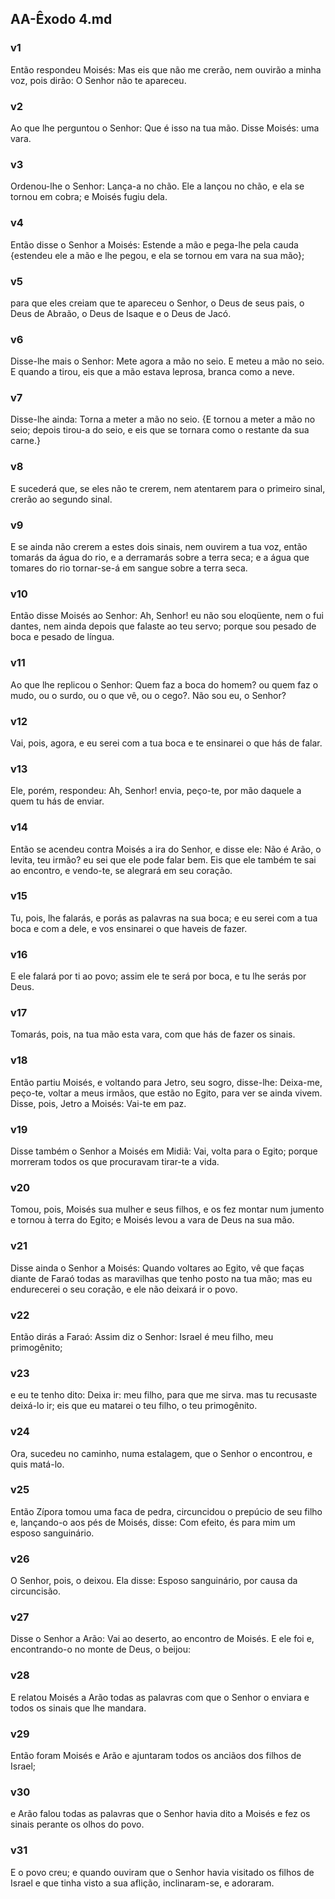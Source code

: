 ## AA-Êxodo 4.md
### v1
 Então respondeu Moisés: Mas eis que não me crerão, nem ouvirão a minha voz, pois dirão: O Senhor não te apareceu.
### v2
 Ao que lhe perguntou o Senhor: Que é isso na tua mão. Disse Moisés: uma vara.
### v3
 Ordenou-lhe o Senhor: Lança-a no chão. Ele a lançou no chão, e ela se tornou em cobra; e Moisés fugiu dela.
### v4
 Então disse o Senhor a Moisés: Estende a mão e pega-lhe pela cauda {estendeu ele a mão e lhe pegou, e ela se tornou em vara na sua mão};
### v5
 para que eles creiam que te apareceu o Senhor, o Deus de seus pais, o Deus de Abraão, o Deus de Isaque e o Deus de Jacó.
### v6
 Disse-lhe mais o Senhor: Mete agora a mão no seio. E meteu a mão no seio. E quando a tirou, eis que a mão estava leprosa, branca como a neve.
### v7
 Disse-lhe ainda: Torna a meter a mão no seio. {E tornou a meter a mão no seio; depois tirou-a do seio, e eis que se tornara como o restante da sua carne.}
### v8
 E sucederá que, se eles não te crerem, nem atentarem para o primeiro sinal, crerão ao segundo sinal.
### v9
 E se ainda não crerem a estes dois sinais, nem ouvirem a tua voz, então tomarás da água do rio, e a derramarás sobre a terra seca; e a água que tomares do rio tornar-se-á em sangue sobre a terra seca.
### v10
 Então disse Moisés ao Senhor: Ah, Senhor! eu não sou eloqüente, nem o fui dantes, nem ainda depois que falaste ao teu servo; porque sou pesado de boca e pesado de língua.
### v11
 Ao que lhe replicou o Senhor: Quem faz a boca do homem? ou quem faz o mudo, ou o surdo, ou o que vê, ou o cego?. Não sou eu, o Senhor?
### v12
 Vai, pois, agora, e eu serei com a tua boca e te ensinarei o que hás de falar.
### v13
 Ele, porém, respondeu: Ah, Senhor! envia, peço-te, por mão daquele a quem tu hás de enviar.
### v14
 Então se acendeu contra Moisés a ira do Senhor, e disse ele: Não é Arão, o levita, teu irmão? eu sei que ele pode falar bem. Eis que ele também te sai ao encontro, e vendo-te, se alegrará em seu coração.
### v15
 Tu, pois, lhe falarás, e porás as palavras na sua boca; e eu serei com a tua boca e com a dele, e vos ensinarei o que haveis de fazer.
### v16
 E ele falará por ti ao povo; assim ele te será por boca, e tu lhe serás por Deus.
### v17
 Tomarás, pois, na tua mão esta vara, com que hás de fazer os sinais.
### v18
 Então partiu Moisés, e voltando para Jetro, seu sogro, disse-lhe: Deixa-me, peço-te, voltar a meus irmãos, que estão no Egito, para ver se ainda vivem. Disse, pois, Jetro a Moisés: Vai-te em paz.
### v19
 Disse também o Senhor a Moisés em Midiã: Vai, volta para o Egito; porque morreram todos os que procuravam tirar-te a vida.
### v20
 Tomou, pois, Moisés sua mulher e seus filhos, e os fez montar num jumento e tornou à terra do Egito; e Moisés levou a vara de Deus na sua mão.
### v21
 Disse ainda o Senhor a Moisés: Quando voltares ao Egito, vê que faças diante de Faraó todas as maravilhas que tenho posto na tua mão; mas eu endurecerei o seu coração, e ele não deixará ir o povo.
### v22
 Então dirás a Faraó: Assim diz o Senhor: Israel é meu filho, meu primogênito;
### v23
 e eu te tenho dito: Deixa ir: meu filho, para que me sirva. mas tu recusaste deixá-lo ir; eis que eu matarei o teu filho, o teu primogênito.
### v24
 Ora, sucedeu no caminho, numa estalagem, que o Senhor o encontrou, e quis matá-lo.
### v25
 Então Zípora tomou uma faca de pedra, circuncidou o prepúcio de seu filho e, lançando-o aos pés de Moisés, disse: Com efeito, és para mim um esposo sanguinário.
### v26
 O Senhor, pois, o deixou. Ela disse: Esposo sanguinário, por causa da circuncisão.
### v27
 Disse o Senhor a Arão: Vai ao deserto, ao encontro de Moisés. E ele foi e, encontrando-o no monte de Deus, o beijou:
### v28
 E relatou Moisés a Arão todas as palavras com que o Senhor o enviara e todos os sinais que lhe mandara.
### v29
 Então foram Moisés e Arão e ajuntaram todos os anciãos dos filhos de Israel;
### v30
 e Arão falou todas as palavras que o Senhor havia dito a Moisés e fez os sinais perante os olhos do povo.
### v31
 E o povo creu; e quando ouviram que o Senhor havia visitado os filhos de Israel e que tinha visto a sua aflição, inclinaram-se, e adoraram.
